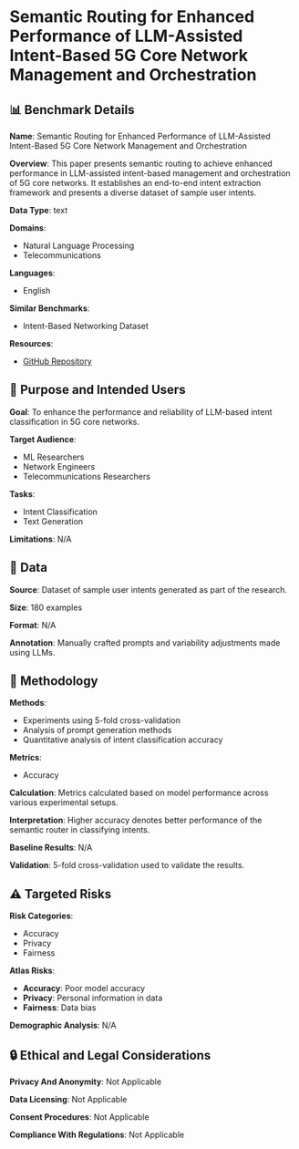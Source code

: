 # Semantic Routing for Enhanced Performance of LLM-Assisted Intent-Based 5G Core Network Management and Orchestration

## 📊 Benchmark Details

**Name**: Semantic Routing for Enhanced Performance of LLM-Assisted Intent-Based 5G Core Network Management and Orchestration

**Overview**: This paper presents semantic routing to achieve enhanced performance in LLM-assisted intent-based management and orchestration of 5G core networks. It establishes an end-to-end intent extraction framework and presents a diverse dataset of sample user intents.

**Data Type**: text

**Domains**:
- Natural Language Processing
- Telecommunications

**Languages**:
- English

**Similar Benchmarks**:
- Intent-Based Networking Dataset

**Resources**:
- [GitHub Repository](https://github.com/Western-OC2-Lab/)

## 🎯 Purpose and Intended Users

**Goal**: To enhance the performance and reliability of LLM-based intent classification in 5G core networks.

**Target Audience**:
- ML Researchers
- Network Engineers
- Telecommunications Researchers

**Tasks**:
- Intent Classification
- Text Generation

**Limitations**: N/A

## 💾 Data

**Source**: Dataset of sample user intents generated as part of the research.

**Size**: 180 examples

**Format**: N/A

**Annotation**: Manually crafted prompts and variability adjustments made using LLMs.

## 🔬 Methodology

**Methods**:
- Experiments using 5-fold cross-validation
- Analysis of prompt generation methods
- Quantitative analysis of intent classification accuracy

**Metrics**:
- Accuracy

**Calculation**: Metrics calculated based on model performance across various experimental setups.

**Interpretation**: Higher accuracy denotes better performance of the semantic router in classifying intents.

**Baseline Results**: N/A

**Validation**: 5-fold cross-validation used to validate the results.

## ⚠️ Targeted Risks

**Risk Categories**:
- Accuracy
- Privacy
- Fairness

**Atlas Risks**:
- **Accuracy**: Poor model accuracy
- **Privacy**: Personal information in data
- **Fairness**: Data bias

**Demographic Analysis**: N/A

## 🔒 Ethical and Legal Considerations

**Privacy And Anonymity**: Not Applicable

**Data Licensing**: Not Applicable

**Consent Procedures**: Not Applicable

**Compliance With Regulations**: Not Applicable
